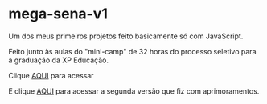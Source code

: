# mega-sena-v1
 Um dos meus primeiros projetos feito basicamente só com JavaScript.


Feito junto às aulas do "mini-camp" de 32 horas do processo seletivo para a graduação da XP Educação.

Clique <a href="http://my-mega-sena-v1.netlify.app">AQUI</a> para acessar

E clique <a href="https://github.com/Santzu-27/mega-sena-v2">AQUI</a> para acessar a segunda versão que fiz com aprimoramentos.